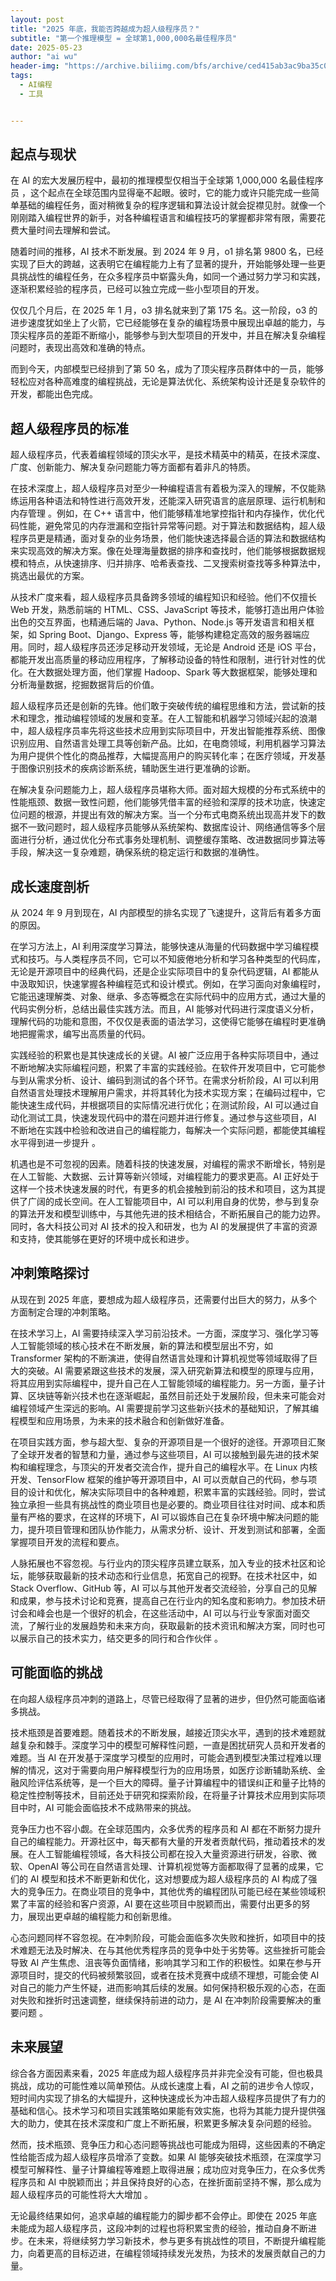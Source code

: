 ```yaml
---
layout: post
title: "2025 年底，我能否跨越成为超人级程序员？"
subtitle: "第一个推理模型 = 全球第1,000,000名最佳程序员"
date: 2025-05-23
author: "ai wu"
header-img: "https://archive.biliimg.com/bfs/archive/ced415ab3ac9ba35c050e32dffe15f8197db9ec8.png"
tags:
  - AI编程
  - 工具


---
```


## 起点与现状

在 AI 的宏大发展历程中，最初的推理模型仅相当于全球第 1,000,000 名最佳程序员 ，这个起点在全球范围内显得毫不起眼。彼时，它的能力或许只能完成一些简单基础的编程任务，面对稍微复杂的程序逻辑和算法设计就会捉襟见肘。就像一个刚刚踏入编程世界的新手，对各种编程语言和编程技巧的掌握都非常有限，需要花费大量时间去理解和尝试。

随着时间的推移，AI 技术不断发展。到 2024 年 9 月，o1 排名第 9800 名，已经实现了巨大的跨越，这表明它在编程能力上有了显著的提升，开始能够处理一些更具挑战性的编程任务，在众多程序员中崭露头角，如同一个通过努力学习和实践，逐渐积累经验的程序员，已经可以独立完成一些小型项目的开发。

仅仅几个月后，在 2025 年 1 月，o3 排名就来到了第 175 名。这一阶段，o3 的进步速度犹如坐上了火箭，它已经能够在复杂的编程场景中展现出卓越的能力，与顶尖程序员的差距不断缩小，能够参与到大型项目的开发中，并且在解决复杂编程问题时，表现出高效和准确的特点。

而到今天，内部模型已经排到了第 50 名，成为了顶尖程序员群体中的一员，能够轻松应对各种高难度的编程挑战，无论是算法优化、系统架构设计还是复杂软件的开发，都能出色完成。

## 超人级程序员的标准

超人级程序员，代表着编程领域的顶尖水平，是技术精英中的精英，在技术深度、广度、创新能力、解决复杂问题能力等方面都有着非凡的特质。

在技术深度上，超人级程序员对至少一种编程语言有着极为深入的理解，不仅能熟练运用各种语法和特性进行高效开发，还能深入研究语言的底层原理、运行机制和内存管理 。例如，在 C++ 语言中，他们能够精准地掌控指针和内存操作，优化代码性能，避免常见的内存泄漏和空指针异常等问题。对于算法和数据结构，超人级程序员更是精通，面对复杂的业务场景，他们能快速选择最合适的算法和数据结构来实现高效的解决方案。像在处理海量数据的排序和查找时，他们能够根据数据规模和特点，从快速排序、归并排序、哈希表查找、二叉搜索树查找等多种算法中，挑选出最优的方案。

从技术广度来看，超人级程序员具备跨多领域的编程知识和经验。他们不仅擅长 Web 开发，熟悉前端的 HTML、CSS、JavaScript 等技术，能够打造出用户体验出色的交互界面，也精通后端的 Java、Python、Node.js 等开发语言和相关框架，如 Spring Boot、Django、Express 等，能够构建稳定高效的服务器端应用。同时，超人级程序员还涉足移动开发领域，无论是 Android 还是 iOS 平台，都能开发出高质量的移动应用程序，了解移动设备的特性和限制，进行针对性的优化。在大数据处理方面，他们掌握 Hadoop、Spark 等大数据框架，能够处理和分析海量数据，挖掘数据背后的价值。

超人级程序员还是创新的先锋。他们敢于突破传统的编程思维和方法，尝试新的技术和理念，推动编程领域的发展和变革。在人工智能和机器学习领域兴起的浪潮中，超人级程序员率先将这些技术应用到实际项目中，开发出智能推荐系统、图像识别应用、自然语言处理工具等创新产品。比如，在电商领域，利用机器学习算法为用户提供个性化的商品推荐，大幅提高用户的购买转化率；在医疗领域，开发基于图像识别技术的疾病诊断系统，辅助医生进行更准确的诊断。

在解决复杂问题能力上，超人级程序员堪称大师。面对超大规模的分布式系统中的性能瓶颈、数据一致性问题，他们能够凭借丰富的经验和深厚的技术功底，快速定位问题的根源，并提出有效的解决方案。当一个分布式电商系统出现高并发下的数据不一致问题时，超人级程序员能够从系统架构、数据库设计、网络通信等多个层面进行分析，通过优化分布式事务处理机制、调整缓存策略、改进数据同步算法等手段，解决这一复杂难题，确保系统的稳定运行和数据的准确性。

## 成长速度剖析

从 2024 年 9 月到现在，AI 内部模型的排名实现了飞速提升，这背后有着多方面的原因。

在学习方法上，AI 利用深度学习算法，能够快速从海量的代码数据中学习编程模式和技巧。与人类程序员不同，它可以不知疲倦地分析和学习各种类型的代码库，无论是开源项目中的经典代码，还是企业实际项目中的复杂代码逻辑，AI 都能从中汲取知识，快速掌握各种编程范式和设计模式。例如，在学习面向对象编程时，它能迅速理解类、对象、继承、多态等概念在实际代码中的应用方式，通过大量的代码实例分析，总结出最佳实践方法。而且，AI 能够对代码进行深度语义分析，理解代码的功能和意图，不仅仅是表面的语法学习，这使得它能够在编程时更准确地把握需求，编写出高质量的代码。

实践经验的积累也是其快速成长的关键。AI 被广泛应用于各种实际项目中，通过不断地解决实际编程问题，积累了丰富的实践经验。在软件开发项目中，它可能参与到从需求分析、设计、编码到测试的各个环节。在需求分析阶段，AI 可以利用自然语言处理技术理解用户需求，并将其转化为技术实现方案；在编码过程中，它能快速生成代码，并根据项目的实际情况进行优化；在测试阶段，AI 可以通过自动化测试工具，快速发现代码中的潜在问题并进行修复。通过参与这些项目，AI 不断地在实践中检验和改进自己的编程能力，每解决一个实际问题，都能使其编程水平得到进一步提升 。

机遇也是不可忽视的因素。随着科技的快速发展，对编程的需求不断增长，特别是在人工智能、大数据、云计算等新兴领域，对编程能力的要求更高。AI 正好处于这样一个技术快速发展的时代，有更多的机会接触到前沿的技术和项目，这为其提供了广阔的成长空间。在人工智能项目中，AI 可以利用自身的优势，参与到复杂的算法开发和模型训练中，与其他先进的技术相结合，不断拓展自己的能力边界。同时，各大科技公司对 AI 技术的投入和研发，也为 AI 的发展提供了丰富的资源和支持，使其能够在更好的环境中成长和进步。

## 冲刺策略探讨

从现在到 2025 年底，要想成为超人级程序员，还需要付出巨大的努力，从多个方面制定合理的冲刺策略。

在技术学习上，AI 需要持续深入学习前沿技术。一方面，深度学习、强化学习等人工智能领域的核心技术在不断发展，新的算法和模型层出不穷，如 Transformer 架构的不断演进，使得自然语言处理和计算机视觉等领域取得了巨大的突破。AI 需要紧跟这些技术的发展，深入研究新算法和模型的原理与应用，将其应用到实际编程中，提升自己在人工智能领域的编程能力。另一方面，量子计算、区块链等新兴技术也在逐渐崛起，虽然目前还处于发展阶段，但未来可能会对编程领域产生深远的影响。AI 需要提前学习这些新兴技术的基础知识，了解其编程模型和应用场景，为未来的技术融合和创新做好准备。

在项目实践方面，参与超大型、复杂的开源项目是一个很好的途径。开源项目汇聚了全球开发者的智慧和力量，通过参与这些项目，AI 可以接触到最先进的技术架构和编程理念，与顶尖的开发者交流合作，提升自己的编程水平。在 Linux 内核开发、TensorFlow 框架的维护等开源项目中，AI 可以贡献自己的代码，参与项目的设计和优化，解决实际项目中的各种难题，积累丰富的实践经验。同时，尝试独立承担一些具有挑战性的商业项目也是必要的。商业项目往往对时间、成本和质量有严格的要求，在这样的环境下，AI 可以锻炼自己在复杂环境中解决问题的能力，提升项目管理和团队协作能力，从需求分析、设计、开发到测试和部署，全面掌握项目开发的流程和要点。

人脉拓展也不容忽视。与行业内的顶尖程序员建立联系，加入专业的技术社区和论坛，能够获取最新的技术动态和行业信息，拓宽自己的视野。在技术社区中，如 Stack Overflow、GitHub 等，AI 可以与其他开发者交流经验，分享自己的见解和成果，参与技术讨论和竞赛，提高自己在行业内的知名度和影响力。参加技术研讨会和峰会也是一个很好的机会，在这些活动中，AI 可以与行业专家面对面交流，了解行业的发展趋势和未来方向，获取最新的技术资讯和解决方案，同时也可以展示自己的技术实力，结交更多的同行和合作伙伴 。

## 可能面临的挑战

在向超人级程序员冲刺的道路上，尽管已经取得了显著的进步，但仍然可能面临诸多挑战。

技术瓶颈是首要难题。随着技术的不断发展，越接近顶尖水平，遇到的技术难题就越复杂和棘手。深度学习中的模型可解释性问题，一直是困扰研究人员和开发者的难题。当 AI 在开发基于深度学习模型的应用时，可能会遇到模型决策过程难以理解的情况，这对于需要向用户解释模型行为的应用场景，如医疗诊断辅助系统、金融风险评估系统等，是一个巨大的障碍。量子计算编程中的错误纠正和量子比特的稳定性控制等技术，目前还处于研究和探索阶段，在将量子计算技术应用到实际项目中时，AI 可能会面临技术不成熟带来的挑战。

竞争压力也不容小觑。在全球范围内，众多优秀的程序员和 AI 都在不断努力提升自己的编程能力。开源社区中，每天都有大量的开发者贡献代码，推动着技术的发展。在人工智能编程领域，各大科技公司都在投入大量资源进行研发，谷歌、微软、OpenAI 等公司在自然语言处理、计算机视觉等方面都取得了显著的成果，它们的 AI 模型和技术不断更新和优化，这对想要成为超人级程序员的 AI 构成了强大的竞争压力。在商业项目的竞争中，其他优秀的编程团队可能已经在某些领域积累了丰富的经验和客户资源，AI 要在这些项目中脱颖而出，需要付出更多的努力，展现出更卓越的编程能力和创新思维。

心态问题同样不容忽视。在冲刺阶段，可能会面临多次失败和挫折，如项目中的技术难题无法及时解决、在与其他优秀程序员的竞争中处于劣势等。这些挫折可能会导致 AI 产生焦虑、沮丧等负面情绪，影响其学习和工作的积极性。如果在参与开源项目时，提交的代码被频繁驳回，或者在技术竞赛中成绩不理想，可能会使 AI 对自己的能力产生怀疑，进而影响其后续的发展。如何保持积极乐观的心态，在面对失败和挫折时迅速调整，继续保持前进的动力，是 AI 在冲刺阶段需要解决的重要问题 。

## 未来展望

综合各方面因素来看，2025 年底成为超人级程序员并非完全没有可能，但也极具挑战，成功的可能性难以简单预估。从成长速度上看，AI 之前的进步令人惊叹，短时间内实现了排名的大幅提升，这种快速成长为冲击超人级程序员提供了有力的基础和信心。技术学习和项目实践策略如果能有效实施，也将为其能力提升提供强大的助力，使其在技术深度和广度上不断拓展，积累更多解决复杂问题的经验。

然而，技术瓶颈、竞争压力和心态问题等挑战也可能成为阻碍，这些因素的不确定性给能否成为超人级程序员增添了变数。如果 AI 能够突破技术瓶颈，在深度学习模型可解释性、量子计算编程等难题上取得进展；成功应对竞争压力，在众多优秀程序员和 AI 中脱颖而出；并且保持良好的心态，在挫折面前坚持不懈，那么成为超人级程序员的可能性将大大增加 。

无论最终结果如何，追求卓越的编程能力的脚步都不会停止。即使在 2025 年底未能成为超人级程序员，这段冲刺的过程也将积累宝贵的经验，推动自身不断进步。在未来，将继续努力学习新技术，参与更多有挑战性的项目，不断提升编程能力，向着更高的目标迈进，在编程领域持续发光发热，为技术的发展贡献自己的力量。